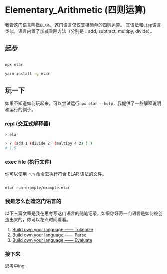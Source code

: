 # Elementary_Arithmetic (四则运算)

我管这门语言叫做`ELAR`。 这门语言仅仅支持简单的四则运算。
其语法和`Lisp`语言类似，语言内置了加减乘除方法（分别是：add, subtract, multipy, divide）。

## 起步

```bash

npx elar

yarn install -g elar

```


## 玩一下

如果不知道如何玩起来，可以尝试运行`npx elar --help`，我提供了一些解释说明和运行的例子。

### repl (交互式解释器)

```bash
> elar

> ? (add 1 (divide 2  (multipy 4 2) ) )
# 1.5
```

### exec file (执行文件)

你可以使用 `run` 命令去执行符合 ELAR 语法的文件。

```bash

elar run example/example.elar

```

### 我是怎么创造这门语言的

以下三篇文章是我在思考写这门语言的随笔记录，如果你好奇一门语言是如何被创造出来的，你可以花点时间看看。

1. [Build own your language —— Tokenize](https://github.com/baixiaoji/blog/issues/39)
2. [Build own your language —— Parse](https://github.com/baixiaoji/blog/issues/40)
3. [Build own your language —— Evaluate](https://github.com/baixiaoji/blog/issues/41)

### 接下来

思考中ing